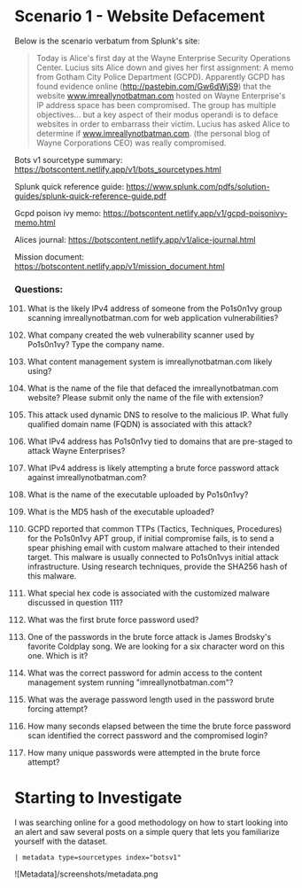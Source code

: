 # Scenario 1 - Website Defacement

Below is the scenario verbatum from Splunk's site:

> Today is Alice's first day at the Wayne Enterprise Security Operations Center. Lucius sits Alice down and gives her first assignment: A memo from Gotham City Police Department (GCPD). Apparently GCPD has found evidence online (http://pastebin.com/Gw6dWjS9) that the website www.imreallynotbatman.com hosted on Wayne Enterprise's IP address space has been compromised. The group has multiple objectives... but a key aspect of their modus operandi is to deface websites in order to embarrass their victim. Lucius has asked Alice to determine if www.imreallynotbatman.com. (the personal blog of Wayne Corporations CEO) was really compromised.

Bots v1 sourcetype summary: https://botscontent.netlify.app/v1/bots_sourcetypes.html

Splunk quick reference guide: https://www.splunk.com/pdfs/solution-guides/splunk-quick-reference-guide.pdf

Gcpd poison ivy memo: https://botscontent.netlify.app/v1/gcpd-poisonivy-memo.html

Alices journal: https://botscontent.netlify.app/v1/alice-journal.html

Mission document: https://botscontent.netlify.app/v1/mission_document.html

### Questions:
101. What is the likely IPv4 address of someone from the Po1s0n1vy group scanning imreallynotbatman.com for web application vulnerabilities?

102. What company created the web vulnerability scanner used by Po1s0n1vy? Type the company name.

103. What content management system is imreallynotbatman.com likely using?

104. What is the name of the file that defaced the imreallynotbatman.com website? Please submit only the name of the file with extension?

105. This attack used dynamic DNS to resolve to the malicious IP. What fully qualified domain name (FQDN) is associated with this attack?

106. What IPv4 address has Po1s0n1vy tied to domains that are pre-staged to attack Wayne Enterprises?

108. What IPv4 address is likely attempting a brute force password attack against imreallynotbatman.com?

109. What is the name of the executable uploaded by Po1s0n1vy?

110. What is the MD5 hash of the executable uploaded?

111. GCPD reported that common TTPs (Tactics, Techniques, Procedures) for the Po1s0n1vy APT group, if initial compromise fails, is to send a spear phishing email with custom malware attached to their intended target. This malware is usually connected to Po1s0n1vys initial attack infrastructure. Using research techniques, provide the SHA256 hash of this malware.

112. What special hex code is associated with the customized malware discussed in question 111?

114. What was the first brute force password used?

115. One of the passwords in the brute force attack is James Brodsky's favorite Coldplay song. We are looking for a six character word on this one. Which is it?

116. What was the correct password for admin access to the content management system running "imreallynotbatman.com"?

117. What was the average password length used in the password brute forcing attempt?

118. How many seconds elapsed between the time the brute force password scan identified the correct password and the compromised login?

119. How many unique passwords were attempted in the brute force attempt?




# Starting to Investigate

I was searching online for a good methodology on how to start looking into an alert and saw several posts on a simple query that lets you familiarize yourself with the dataset.
```
| metadata type=sourcetypes index="botsv1" 
```
![Metadata]/screenshots/metadata.png